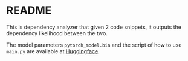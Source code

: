 # README

This is dependency analyzer that given 2 code snippets, it outputs the dependency likelihood between the two.

The model parameters `pytorch_model.bin` and the script of how to use `main.py` are available at [Huggingface](https://huggingface.co/code-philia/dependency-analyzer).